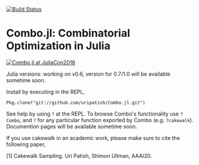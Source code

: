 [![Build Status](https://travis-ci.org/uripatish/Combo.jl.svg?branch=master)](https://travis-ci.org/uripatish/Combo.jl)

# Combo.jl: Combinatorial Optimization in Julia

[![Combo.jl at JuliaCon2018](http://img.youtube.com/vi/DIlAiUyFfYA/0.jpg)](http://www.youtube.com/watch?v=DIlAiUyFfYA)

Julia versions: working on v0.6, version for 0.7/1.0 will be available sometime soon. 

Install by executing in the REPL,

`Pkg.clone("git://github.com/uripatish/Combo.jl.git")` 

See help by using `?` at the REPL. To browse Combo's functionality use `?Combo`, and `?` for any particular function exported by Combo (e.g. `?cakewalk`). Documention pages will be available sometime soon. 

If you use cakewalk in an academic work, please make sure to cite the following paper, 

[1] Cakewalk Sampling. Uri Patish, Shimon Ullman, AAAI20.
